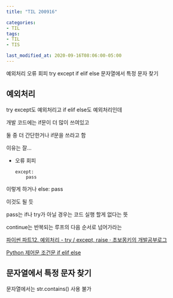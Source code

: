 ```yaml
---
title: "TIL 200916"

categories:
- TIL
tags:
- TIL
- TIS

last_modified_at: 2020-09-16T08:06:00-05:00
---
```

예외처리 오류 회피 try except if elif else 문자열에서 특정 문자 찾기 

## 예외처리

try except도 예외처리고 if elif else도 예외처리인데

개발 코드에는 if문이 더 많이 쓰여있고

둘 중 더 간단한거나 if문을 쓰라고 함 

이유는 잘...

* 오류 회피

      except:
          pass
    
이렇게 하거나
      else:
          pass
          
이것도 될 듯

pass는 if나 try가 아닐 경우는 코드 실행 할게 없다는 뜻

continue는 반복되는 루프의 다음 순서로 넘어가라는 

[파이썬 파트12. 예외처리 - try / except, raise · 초보몽키의 개발공부로그](https://wayhome25.github.io/python/2017/02/26/py-12-exception/)

[Python 제어문 조건문 if elif else](https://ledgku.tistory.com/51)

## 문자열에서 특정 문자 찾기

문자열에서는 str.contains() 사용 불가

